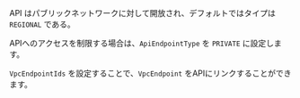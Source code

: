 API はパブリックネットワークに対して開放され、デフォルトではタイプは `REGIONAL` である。

APIへのアクセスを制限する場合は、`ApiEndpointType` を `PRIVATE` に設定します。

`VpcEndpointIds` を設定することで、`VpcEndpoint` をAPIにリンクすることができます。
